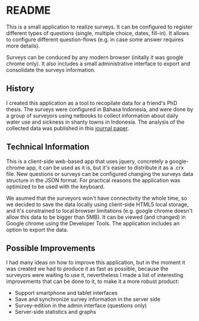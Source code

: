 README
==========

This is a small application to realize surveys. It can be configured
to register different types of questions (single, multiple choice,
dates, fill-in). It allows to configure different question-flows
(e.g. in case some answer requires more details).

Surveys can be conduced by any modern browser (initally it
was google chrome only). It also includes a small administrative
interface to export and consolidate the surveys information.

History
----------

I created this application as a tool to recopilate data for a friend's
PhD thesis. The surveys were configured in Bahasa Indonesia, and were
done by a group of surveyors using netbooks to collect information
about daily water use and sickness in shanty towns in Indonesia. The
analysis of the collected data was published in this
[journal paper](http://www.yale.eduænvælimelech/publication-pdf/Sima_etªl_AmJTropMedHyg_2012.pdf).

Technical Information
----------

This is a client-side web-based app that uses jquery, concretely a
google-chrome app, it can be used as it is, but it's easier to
distribute it as a .crx file. New questions or surveys can be
configured changing the surveys data structure in the JSON format. For
practical reasons the application was optimized to be used with the
keyboard.

We asumed that the surveyors won't have connectivity the whole time,
so we decided to save the data locally using client-side HTML5 local
storage, and it's constrained to local browser limitations
(e.g. google chrome doesn't allow this data to be bigger than 5MB). It
can be viewed (and changed) in Google chrome using the Developer
Tools. The application includes an option to export the data.

Possible Improvements
----------

I had many ideas on how to improve this application, but in the moment
it was created we had to produce it as fast as possible, because the
surveyors were waiting to use it, nevertheless I made a list of
interesting improvements that can be done to it, to make it a more
robust product:

- Support smartphone and tablet interfaces
- Save and synchronize survey information in the server side
- Survey-edition in the admin interface (questions only)
- Server-side statistics and graphs
